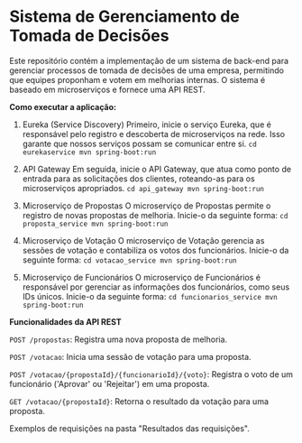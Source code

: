 # Sistema de Gerenciamento de Tomada de Decisões

Este repositório contém a implementação de um sistema de back-end para gerenciar processos de tomada de decisões de uma empresa, permitindo que equipes proponham e votem em melhorias internas. O sistema é baseado em microserviços e fornece uma API REST.

**Como executar a aplicação:**

1. Eureka (Service Discovery)
Primeiro, inicie o serviço Eureka, que é responsável pelo registro e descoberta de microserviços na rede. Isso garante que nossos serviços possam se comunicar entre si.
``cd eurekaservice
mvn spring-boot:run``

2. API Gateway
Em seguida, inicie o API Gateway, que atua como ponto de entrada para as solicitações dos clientes, roteando-as para os microserviços apropriados.
``cd api_gateway
mvn spring-boot:run``

3. Microserviço de Propostas
O microserviço de Propostas permite o registro de novas propostas de melhoria. Inicie-o da seguinte forma:
``cd proposta_service
mvn spring-boot:run``

4. Microserviço de Votação
O microserviço de Votação gerencia as sessões de votação e contabiliza os votos dos funcionários. Inicie-o da seguinte forma:
``cd votacao_service
mvn spring-boot:run``

5. Microserviço de Funcionários
O microserviço de Funcionários é responsável por gerenciar as informações dos funcionários, como seus IDs únicos. Inicie-o da seguinte forma:
``cd funcionarios_service
mvn spring-boot:run``

**Funcionalidades da API REST**

``POST /propostas``: Registra uma nova proposta de melhoria.

``POST /votacao``: Inicia uma sessão de votação para uma proposta.

``POST /votacao/{propostaId}/{funcionarioId}/{voto}``: Registra o voto de um funcionário ('Aprovar' ou 'Rejeitar') em uma proposta.

``GET /votacao/{propostaId}``: Retorna o resultado da votação para uma proposta.

Exemplos de requisições na pasta "Resultados das requisições".
